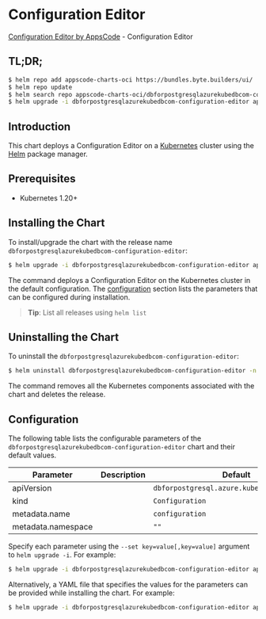 # Configuration Editor

[Configuration Editor by AppsCode](https://appscode.com) - Configuration Editor

## TL;DR;

```bash
$ helm repo add appscode-charts-oci https://bundles.byte.builders/ui/
$ helm repo update
$ helm search repo appscode-charts-oci/dbforpostgresqlazurekubedbcom-configuration-editor --version=v0.8.0
$ helm upgrade -i dbforpostgresqlazurekubedbcom-configuration-editor appscode-charts-oci/dbforpostgresqlazurekubedbcom-configuration-editor -n default --create-namespace --version=v0.8.0
```

## Introduction

This chart deploys a Configuration Editor on a [Kubernetes](http://kubernetes.io) cluster using the [Helm](https://helm.sh) package manager.

## Prerequisites

- Kubernetes 1.20+

## Installing the Chart

To install/upgrade the chart with the release name `dbforpostgresqlazurekubedbcom-configuration-editor`:

```bash
$ helm upgrade -i dbforpostgresqlazurekubedbcom-configuration-editor appscode-charts-oci/dbforpostgresqlazurekubedbcom-configuration-editor -n default --create-namespace --version=v0.8.0
```

The command deploys a Configuration Editor on the Kubernetes cluster in the default configuration. The [configuration](#configuration) section lists the parameters that can be configured during installation.

> **Tip**: List all releases using `helm list`

## Uninstalling the Chart

To uninstall the `dbforpostgresqlazurekubedbcom-configuration-editor`:

```bash
$ helm uninstall dbforpostgresqlazurekubedbcom-configuration-editor -n default
```

The command removes all the Kubernetes components associated with the chart and deletes the release.

## Configuration

The following table lists the configurable parameters of the `dbforpostgresqlazurekubedbcom-configuration-editor` chart and their default values.

|     Parameter      | Description |                        Default                         |
|--------------------|-------------|--------------------------------------------------------|
| apiVersion         |             | <code>dbforpostgresql.azure.kubedb.com/v1alpha1</code> |
| kind               |             | <code>Configuration</code>                             |
| metadata.name      |             | <code>configuration</code>                             |
| metadata.namespace |             | <code>""</code>                                        |


Specify each parameter using the `--set key=value[,key=value]` argument to `helm upgrade -i`. For example:

```bash
$ helm upgrade -i dbforpostgresqlazurekubedbcom-configuration-editor appscode-charts-oci/dbforpostgresqlazurekubedbcom-configuration-editor -n default --create-namespace --version=v0.8.0 --set apiVersion=dbforpostgresql.azure.kubedb.com/v1alpha1
```

Alternatively, a YAML file that specifies the values for the parameters can be provided while
installing the chart. For example:

```bash
$ helm upgrade -i dbforpostgresqlazurekubedbcom-configuration-editor appscode-charts-oci/dbforpostgresqlazurekubedbcom-configuration-editor -n default --create-namespace --version=v0.8.0 --values values.yaml
```

